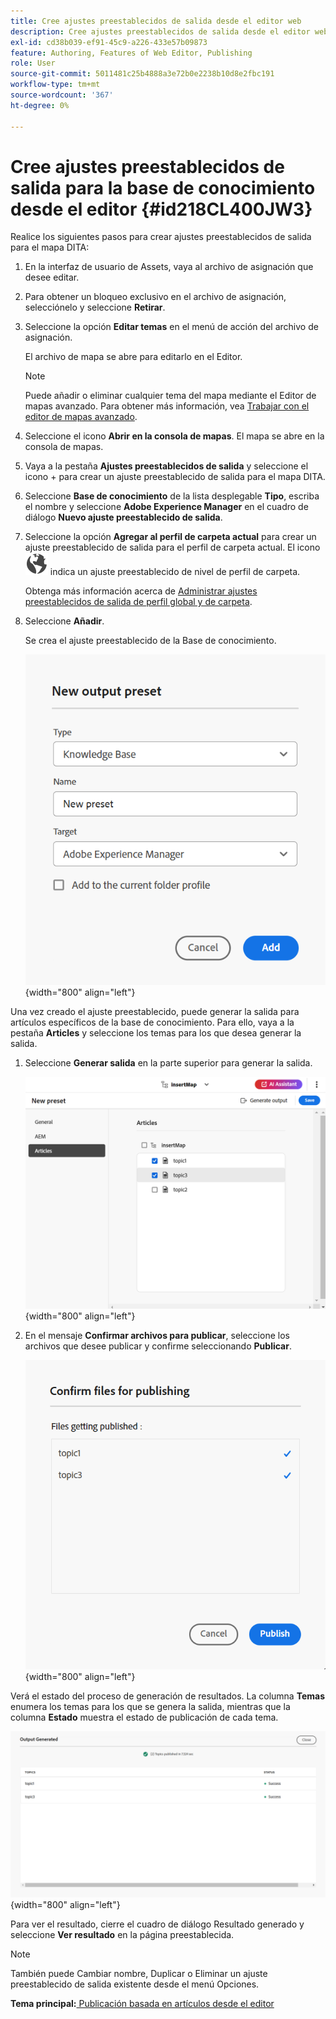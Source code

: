 ```yaml
---
title: Cree ajustes preestablecidos de salida desde el editor web
description: Cree ajustes preestablecidos de salida desde el editor web. Obtenga información sobre cómo editar, cambiar el nombre, duplicar y eliminar un ajuste preestablecido de salida en AEM Guides.
exl-id: cd38b039-ef91-45c9-a226-433e57b09873
feature: Authoring, Features of Web Editor, Publishing
role: User
source-git-commit: 5011481c25b4888a3e72b0e2238b10d8e2fbc191
workflow-type: tm+mt
source-wordcount: '367'
ht-degree: 0%

---
```


# Cree ajustes preestablecidos de salida para la base de conocimiento desde el editor {#id218CL400JW3}

Realice los siguientes pasos para crear ajustes preestablecidos de salida para el mapa DITA:

1. En la interfaz de usuario de Assets, vaya al archivo de asignación que desee editar.

1. Para obtener un bloqueo exclusivo en el archivo de asignación, selecciónelo y seleccione **Retirar**.

1. Seleccione la opción **Editar temas** en el menú de acción del archivo de asignación.

   El archivo de mapa se abre para editarlo en el Editor.

   >[!NOTE]
   >
   > Puede añadir o eliminar cualquier tema del mapa mediante el Editor de mapas avanzado. Para obtener más información, vea [Trabajar con el editor de mapas avanzado](map-editor-advanced-map-editor.md#).

1. Seleccione el icono **Abrir en la consola de mapas**. El mapa se abre en la consola de mapas.

1. Vaya a la pestaña **Ajustes preestablecidos de salida** y seleccione el icono + para crear un ajuste preestablecido de salida para el mapa DITA.

1. Seleccione **Base de conocimiento** de la lista desplegable **Tipo**, escriba el nombre y seleccione **Adobe Experience Manager** en el cuadro de diálogo **Nuevo ajuste preestablecido de salida**.
1. Seleccione la opción **Agregar al perfil de carpeta actual** para crear un ajuste preestablecido de salida para el perfil de carpeta actual. El icono ![icono de perfil de carpeta](images/global-preset-icon.svg) indica un ajuste preestablecido de nivel de perfil de carpeta.

   Obtenga más información acerca de [Administrar ajustes preestablecidos de salida de perfil global y de carpeta](./web-editor-manage-output-presets.md).

1. Seleccione **Añadir**.

   Se crea el ajuste preestablecido de la Base de conocimiento.


   ![Nuevo ](images/knowledge-base-preset-dialog-box.png){width="800" align="left"}

Una vez creado el ajuste preestablecido, puede generar la salida para artículos específicos de la base de conocimiento. Para ello, vaya a la pestaña **Articles** y seleccione los temas para los que desea generar la salida.
1. Seleccione **Generar salida** en la parte superior para generar la salida.

   ![](images/add-preset-articles-tab_cs.png){width="800" align="left"}

1. En el mensaje **Confirmar archivos para publicar**, seleccione los archivos que desee publicar y confirme seleccionando **Publicar**.

   ![Nuevo ](images/knowledge-base-confirm-files-for-publishing.png){width="800" align="left"}

Verá el estado del proceso de generación de resultados. La columna **Temas** enumera los temas para los que se genera la salida, mientras que la columna **Estado** muestra el estado de publicación de cada tema.


![](images/add-preset-output-generated_cs.png){width="800" align="left"}

Para ver el resultado, cierre el cuadro de diálogo Resultado generado y seleccione **Ver resultado** en la página preestablecida.


>[!NOTE]
>
> También puede Cambiar nombre, Duplicar o Eliminar un ajuste preestablecido de salida existente desde el menú Opciones.



**Tema principal:**[ Publicación basada en artículos desde el editor](web-editor-article-publishing.md)
